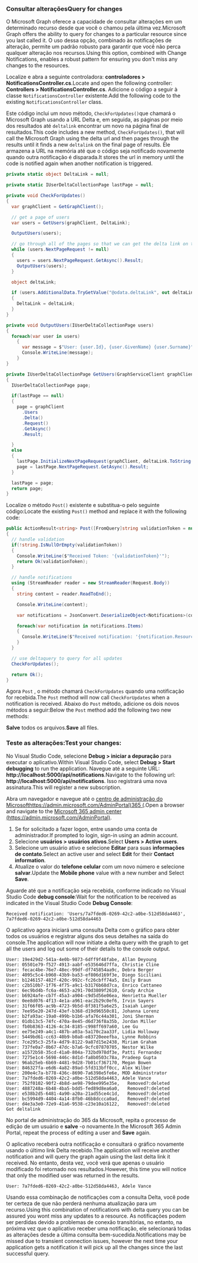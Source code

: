 <!-- markdownlint-disable MD002 MD041 -->

### <a name="query-for-changes"></a><span data-ttu-id="9cf02-101">Consultar alterações</span><span class="sxs-lookup"><span data-stu-id="9cf02-101">Query for changes</span></span>

<span data-ttu-id="9cf02-102">O Microsoft Graph oferece a capacidade de consultar alterações em um determinado recurso desde que você o chamou pela última vez.</span><span class="sxs-lookup"><span data-stu-id="9cf02-102">Microsoft Graph offers the ability to query for changes to a particular resource since you last called it.</span></span> <span data-ttu-id="9cf02-103">O uso dessa opção, combinado às notificações de alteração, permite um padrão robusto para garantir que você não perca qualquer alteração nos recursos.</span><span class="sxs-lookup"><span data-stu-id="9cf02-103">Using this option, combined with Change Notifications, enables a robust pattern for ensuring you don't miss any changes to the resources.</span></span>

<span data-ttu-id="9cf02-104">Localize e abra a seguinte controladora: **controladores > NotificationsController.cs**.</span><span class="sxs-lookup"><span data-stu-id="9cf02-104">Locate and open the following controller: **Controllers > NotificationsController.cs**.</span></span>
<span data-ttu-id="9cf02-105">Adicione o código a seguir à classe `NotificationsController` existente.</span><span class="sxs-lookup"><span data-stu-id="9cf02-105">Add the following code to the existing `NotificationsController` class.</span></span>

<span data-ttu-id="9cf02-106">Este código inclui um novo método, `CheckForUpdates()`que chamará o Microsoft Graph usando a URL Delta e, em seguida, as páginas por meio dos resultados até `deltalink` encontrar um novo na página final de resultados.</span><span class="sxs-lookup"><span data-stu-id="9cf02-106">This code includes a new method, `CheckForUpdates()`, that will call the Microsoft Graph using the delta url and then pages through the results until it finds a new `deltalink` on the final page of results.</span></span> <span data-ttu-id="9cf02-107">Ele armazena a URL na memória até que o código seja notificado novamente quando outra notificação é disparada.</span><span class="sxs-lookup"><span data-stu-id="9cf02-107">It stores the url in memory until the code is notified again when another notification is triggered.</span></span>

```csharp
private static object DeltaLink = null;

private static IUserDeltaCollectionPage lastPage = null;

private void CheckForUpdates()
{
  var graphClient = GetGraphClient();

  // get a page of users
  var users = GetUsers(graphClient, DeltaLink);

  OutputUsers(users);

  // go through all of the pages so that we can get the delta link on the last page.
  while (users.NextPageRequest != null)
  {
    users = users.NextPageRequest.GetAsync().Result;
    OutputUsers(users);
  }

  object deltaLink;

  if (users.AdditionalData.TryGetValue("@odata.deltaLink", out deltaLink))
  {
    DeltaLink = deltaLink;
  }
}

private void OutputUsers(IUserDeltaCollectionPage users)
{
  foreach(var user in users)
    {
      var message = $"User: {user.Id}, {user.GivenName} {user.Surname}";
      Console.WriteLine(message);
    }
}

private IUserDeltaCollectionPage GetUsers(GraphServiceClient graphClient, object deltaLink)
{
  IUserDeltaCollectionPage page;

  if(lastPage == null)
  {
    page = graphClient
      .Users
      .Delta()
      .Request()
      .GetAsync()
      .Result;

  }
  else
  {
    lastPage.InitializeNextPageRequest(graphClient, deltaLink.ToString());
    page = lastPage.NextPageRequest.GetAsync().Result;
  }

  lastPage = page;
  return page;
}
```

<span data-ttu-id="9cf02-108">Localize o método `Post()` existente e substitua-o pelo seguinte código:</span><span class="sxs-lookup"><span data-stu-id="9cf02-108">Locate the existing `Post()` method and replace it with the following code:</span></span>

```csharp
public ActionResult<string> Post([FromQuery]string validationToken = null)
{
  // handle validation
  if(!string.IsNullOrEmpty(validationToken))
  {
    Console.WriteLine($"Received Token: '{validationToken}'");
    return Ok(validationToken);
  }

  // handle notifications
  using (StreamReader reader = new StreamReader(Request.Body))
  {
    string content = reader.ReadToEnd();

    Console.WriteLine(content);

    var notifications = JsonConvert.DeserializeObject<Notifications>(content);

    foreach(var notification in notifications.Items)
    {
      Console.WriteLine($"Received notification: '{notification.Resource}', {notification.ResourceData?.Id}");
    }
  }

  // use deltaquery to query for all updates
  CheckForUpdates();

  return Ok();
}
```

<span data-ttu-id="9cf02-109">Agora `Post` , o método chamará `CheckForUpdates` quando uma notificação for recebida.</span><span class="sxs-lookup"><span data-stu-id="9cf02-109">The `Post` method will now call `CheckForUpdates` when a notification is received.</span></span> <span data-ttu-id="9cf02-110">Abaixo do `Post` método, adicione os dois novos métodos a seguir:</span><span class="sxs-lookup"><span data-stu-id="9cf02-110">Below the `Post` method add the following two new methods:</span></span>

<span data-ttu-id="9cf02-111">**Salve** todos os arquivos.</span><span class="sxs-lookup"><span data-stu-id="9cf02-111">**Save** all files.</span></span>

### <a name="test-your-changes"></a><span data-ttu-id="9cf02-112">Teste as alterações:</span><span class="sxs-lookup"><span data-stu-id="9cf02-112">Test your changes:</span></span>

<span data-ttu-id="9cf02-113">No Visual Studio Code, selecione **Debug > iniciar a depuração** para executar o aplicativo.</span><span class="sxs-lookup"><span data-stu-id="9cf02-113">Within Visual Studio Code, select **Debug > Start debugging** to run the application.</span></span>
<span data-ttu-id="9cf02-114">Navegue até a seguinte URL: **http://localhost:5000/api/notifications**.</span><span class="sxs-lookup"><span data-stu-id="9cf02-114">Navigate to the following url: **http://localhost:5000/api/notifications**.</span></span> <span data-ttu-id="9cf02-115">Isso registrará uma nova assinatura.</span><span class="sxs-lookup"><span data-stu-id="9cf02-115">This will register a new subscription.</span></span>

<span data-ttu-id="9cf02-116">Abra um navegador e navegue até o [centro de administração do Microsofthttps://admin.microsoft.com/AdminPortal)365 (](https://admin.microsoft.com/AdminPortal).</span><span class="sxs-lookup"><span data-stu-id="9cf02-116">Open a browser and navigate to the [Microsoft 365 admin center (https://admin.microsoft.com/AdminPortal)](https://admin.microsoft.com/AdminPortal).</span></span>

1. <span data-ttu-id="9cf02-117">Se for solicitado a fazer logon, entre usando uma conta de administrador.</span><span class="sxs-lookup"><span data-stu-id="9cf02-117">If prompted to login, sign-in using an admin account.</span></span>
1. <span data-ttu-id="9cf02-118">Selecione **usuários > usuários ativos**.</span><span class="sxs-lookup"><span data-stu-id="9cf02-118">Select **Users > Active users**.</span></span> 
1. <span data-ttu-id="9cf02-119">Selecione um usuário ativo e selecione **Editar** para suas **informações de contato**.</span><span class="sxs-lookup"><span data-stu-id="9cf02-119">Select an active user and select **Edit** for their **Contact information**.</span></span> 
1. <span data-ttu-id="9cf02-120">Atualize o valor do **telefone celular** com um novo número e selecione **salvar**.</span><span class="sxs-lookup"><span data-stu-id="9cf02-120">Update the **Mobile phone** value with a new number and Select **Save**.</span></span>

<span data-ttu-id="9cf02-121">Aguarde até que a notificação seja recebida, conforme indicado no Visual Studio Code **debug console**:</span><span class="sxs-lookup"><span data-stu-id="9cf02-121">Wait for the notification to be received as indicated in the Visual Studio Code **Debug Console**:</span></span>

```shell
Received notification: 'Users/7a7fded6-0269-42c2-a0be-512d58da4463', 7a7fded6-0269-42c2-a0be-512d58da4463
```

<span data-ttu-id="9cf02-122">O aplicativo agora iniciará uma consulta Delta com o gráfico para obter todos os usuários e registrar alguns dos seus detalhes na saída do console.</span><span class="sxs-lookup"><span data-stu-id="9cf02-122">The application will now initiate a delta query with the graph to get all the users and log out some of their details to the console output.</span></span>

```shell
User: 19e429d2-541a-4e0b-9873-6dff9f48fabe, Allan Deyoung
User: 05501e79-f527-4913-aabf-e535646d7ffa, Christie Cline
User: fecac4be-76e7-48ec-99df-df745854aa9c, Debra Berger
User: 4095c5c4-b960-43b9-ba53-ef806d169f3e, Diego Siciliani
User: b1246157-482f-420c-992c-fc26cbff74a5, Emily Braun
User: c2b510b7-1f76-4f75-a9c1-b3176b68d7ca, Enrico Cattaneo
User: 6ec9bd4b-fc6a-4653-a291-70d3809f2610, Grady Archie
User: b6924afe-cb7f-45a3-a904-c9d5d56e06ea, Henrietta Mueller
User: 0ee8d076-4f13-4e1a-a961-eac2b29c0ef6, Irvin Sayers
User: 31f66f05-ac9b-4723-9b5d-8f381f5a6e25, Isaiah Langer
User: 7ee95e20-247d-43ef-b368-d19d96550c81, Johanna Lorenz
User: b2fa93ac-19a0-499b-b1b6-afa76c44a301, Joni Sherman
User: 01db13c5-74fc-470a-8e45-d6d736f8a35b, Jordan Miller
User: fb0b8363-4126-4c34-8185-c998ff697a60, Lee Gu
User: ee75e249-a4c1-487b-a03a-5a170c2aa33f, Lidia Holloway
User: 5449bd61-cc63-40b9-b0a8-e83720eeefba, Lynne Robbins
User: 7ce295c3-25fa-4d79-8122-9a87d15e2438, Miriam Graham
User: 737fe0a7-0b67-47dc-b7a6-9cfc07870705, Nestor Wilke
User: a1572b58-35cd-41a0-804a-732bd978df3e, Patti Fernandez
User: 7275e1c4-5698-446c-8d1d-fa8b0503c78a, Pradeep Gupta
User: 96ab25eb-6b69-4481-9d28-7b01cf367170, Megan Bowen
User: 846327fa-e6d6-4a82-89ad-5fd313bff0cc, Alex Wilber
User: 200e4c7a-b778-436c-8690-7a6398e5fe6e, MOD Administrator
User: 7a7fded6-0269-42c2-a0be-512d58da4463, Adele Vance
User: 752f0102-90f2-4b8d-ae98-79dee995e35e,   Removed?:deleted
User: 4887248a-6b48-4ba5-bdd5-fed89d8ea6a0,   Removed?:deleted
User: e538b2d5-6481-4a90-a20a-21ad55ce4c1d,   Removed?:deleted
User: bc5994d9-4404-4a14-8fb0-46b8dccca0ad,   Removed?:deleted
User: d4e3a3e0-72e9-41a6-9538-c23e10a16122,   Removed?:deleted
Got deltalink
```

<span data-ttu-id="9cf02-123">No portal de administração do 365 da Microsoft, repita o processo de edição de um usuário e **salve** -o novamente.</span><span class="sxs-lookup"><span data-stu-id="9cf02-123">In the Microsoft 365 Admin Portal, repeat the process of editing a user and **Save** again.</span></span>

<span data-ttu-id="9cf02-124">O aplicativo receberá outra notificação e consultará o gráfico novamente usando o último link Delta recebido.</span><span class="sxs-lookup"><span data-stu-id="9cf02-124">The application will receive another notification and will query the graph again using the last delta link it received.</span></span> <span data-ttu-id="9cf02-125">No entanto, desta vez, você verá que apenas o usuário modificado foi retornado nos resultados.</span><span class="sxs-lookup"><span data-stu-id="9cf02-125">However, this time you will notice that only the modified user was returned in the results.</span></span>

```shell
User: 7a7fded6-0269-42c2-a0be-512d58da4463, Adele Vance
```

<span data-ttu-id="9cf02-126">Usando essa combinação de notificações com a consulta Delta, você pode ter certeza de que não perderá nenhuma atualização para um recurso.</span><span class="sxs-lookup"><span data-stu-id="9cf02-126">Using this combination of notifications with delta query you can be assured you wont miss any updates to a resource.</span></span> <span data-ttu-id="9cf02-127">As notificações podem ser perdidas devido a problemas de conexão transitórias, no entanto, na próxima vez que o aplicativo receber uma notificação, ele selecionará todas as alterações desde a última consulta bem-sucedida.</span><span class="sxs-lookup"><span data-stu-id="9cf02-127">Notifications may be missed due to transient connection issues, however the next time your application gets a notification it will pick up all the changes since the last successful query.</span></span>

